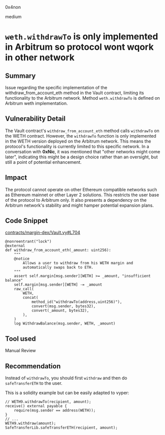0x4non

medium

# `weth.withdrawTo` is only implemented in Arbitrum so protocol wont wqork in other network

## Summary

Issue regarding the specific implementation of the withdraw_from_account_eth method in the Vault contract, limiting its functionality to the Arbitrum network. Method `weth.withdrawTo` is defined on Arbitrum weth implementation.

## Vulnerability Detail

The Vault contract's `withdraw_from_account_eth` method calls `withdrawTo` on the WETH contract. However, the `withdrawTo` function is only implemented in the WETH version deployed on the Arbitrum network. This means the protocol's functionality is currently limited to this specific network. In a conversation with **0xNic**, it was mentioned that "other networks might come later", indicating this might be a design choice rather than an oversight, but still a point of potential enhancement.

## Impact

The protocol cannot operate on other Ethereum compatible networks such as Ethereum mainnet or other Layer 2 solutions. This restricts the user base of the protocol to Arbitrum only. It also presents a dependency on the Arbitrum network's stability and might hamper potential expansion plans.

## Code Snippet

[contracts/margin-dex/Vault.vy#L704](https://github.com/sherlock-audit/2023-06-unstoppable/blob/main/unstoppable-dex-audit/contracts/margin-dex/Vault.vy#L704)
```vy
@nonreentrant("lock")
@external
def withdraw_from_account_eth(_amount: uint256):
    """
    @notice
        Allows a user to withdraw from his WETH margin and
        automatically swaps back to ETH.
    """
    assert self.margin[msg.sender][WETH] >= _amount, "insufficient balance"
    self.margin[msg.sender][WETH] -= _amount
    raw_call(
        WETH,
        concat(
            method_id("withdrawTo(address,uint256)"),
            convert(msg.sender, bytes32),
            convert(_amount, bytes32),
        ),
    )
    log WithdrawBalance(msg.sender, WETH, _amount)
```

## Tool used

Manual Review

## Recommendation

Instead of `withdrawTo`, you should first `withdraw` and then do `safeTransferETH` to the user.

This is a solidity example but can be easily adapted to vyper:
```solidity
// WETH9.withdrawTo(recipient, amount);
receive() external payable {
    require(msg.sender == address(WETH));
}
// ...
WETH9.withdraw(amount);
SafeTransferLib.safeTransferETH(recipient, amount);
```